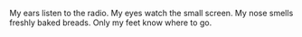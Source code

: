 My ears listen to the radio.
My eyes watch the small screen.
My nose smells freshly baked breads.
Only my feet know where to go.
